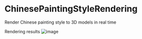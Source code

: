 # ChinesePaintingStyleRendering
Render Chinese painting style to 3D models in real time

Rendering results
![image](ChinesePaintingStyleRendering/images/captured.jpeg)
